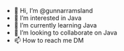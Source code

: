 - 👋 Hi, I’m @gunnarramsland
- 👀 I’m interested in Java
- 🌱 I’m currently learning Java
- 💞️ I’m looking to collaborate on Java
- 📫 How to reach me DM

<!---
gunnarramsland/gunnarramsland is a ✨ special ✨ repository because its `README.md` (this file) appears on your GitHub profile.
You can click the Preview link to take a look at your changes.
--->
